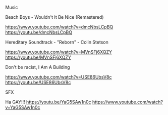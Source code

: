 Music

Beach Boys - Wouldn't It Be Nice (Remastered)

https://www.youtube.com/watch?v=dmcNbsLCpBQ
https://youtu.be/dmcNbsLCpBQ

Hereditary Soundtrack - "Reborn" - Colin Stetson

https://www.youtube.com/watch?v=MVnSFj6XQZY
https://youtu.be/MVnSFj6XQZY

Don't be racist, I Am A Building

https://www.youtube.com/watch?v=USE86UbsV8c
https://youtu.be/USE86UbsV8c

SFX

Ha GAY!!!
https://youtu.be/YaG5SAw1n0c
https://www.youtube.com/watch?v=YaG5SAw1n0c
